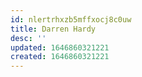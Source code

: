 ```yaml
---
id: nlertrhxzb5mffxocj8c0uw
title: Darren Hardy
desc: ''
updated: 1646860321221
created: 1646860321221
---
```


